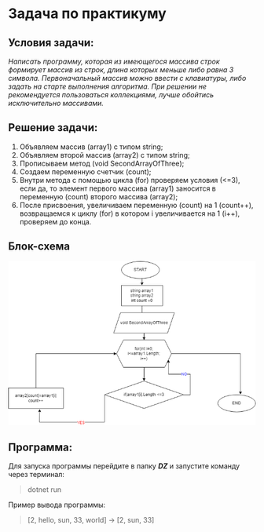 # Задача по практикуму

## Условия задачи:

_Написать программу, которая из имеющегося массива строк формирует массив из строк, длина которых меньше либо равна 3 символа. Первоначальный массив можно ввести с клавиатуры, либо задать на старте выполнения алгоритма. При решении не рекомендуется пользоваться коллекциями, лучше обойтись исключительно массивами._

## Решение задачи:

1. Объявляем массив (array1) с типом string;
2. Объявляем второй массив (array2) с типом string;
3. Прописываем метод (void SecondArrayOfThree);
4. Создаем переменную счетчик (count);
5. Внутри метода с помощью цикла (for) проверяем условия (<=3), если да, то элемент первого массива (array1) заносится в переменную (count) второго массива (array2);
6. После присвоения, увеличиваем переменную (count) на 1 (count++), возвращаемся к циклу (for) в котором i увеличивается на 1 (i++), проверяем до конца. 

## Блок-схема

![Блок-схема](DZ.png)

## Программа:

Для запуска программы перейдите в папку  ***DZ*** и запустите команду через терминал:

> dotnet run 

Пример вывода программы:

> [2, hello, sun, 33, world] -> [2, sun, 33]